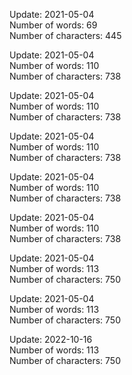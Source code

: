 Update: 2021-05-04  
Number of words: 69  
Number of characters: 445  

Update: 2021-05-04  
Number of words: 110  
Number of characters: 738  

Update: 2021-05-04  
Number of words: 110  
Number of characters: 738  

Update: 2021-05-04  
Number of words: 110  
Number of characters: 738  

Update: 2021-05-04  
Number of words: 110  
Number of characters: 738  

Update: 2021-05-04  
Number of words: 110  
Number of characters: 738  

Update: 2021-05-04  
Number of words: 113  
Number of characters: 750  

Update: 2021-05-04  
Number of words: 113  
Number of characters: 750  

Update: 2022-10-16  
Number of words: 113  
Number of characters: 750  
